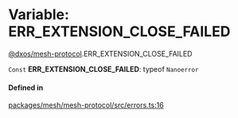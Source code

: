 # Variable: ERR\_EXTENSION\_CLOSE\_FAILED

[@dxos/mesh-protocol](../modules/dxos_mesh_protocol.md).ERR_EXTENSION_CLOSE_FAILED

 `Const` **ERR\_EXTENSION\_CLOSE\_FAILED**: typeof `Nanoerror`

#### Defined in

[packages/mesh/mesh-protocol/src/errors.ts:16](https://github.com/dxos/dxos/blob/main/packages/mesh/mesh-protocol/src/errors.ts#L16)
